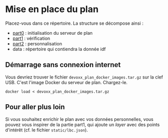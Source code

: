 # Mise en place du plan
Placez-vous dans ce répertoire. La structure se décompose ainsi :
- [part0](./part0) : initialisation du serveur de plan
- [part1](./part1) : vérification
- [part2](./part2) : personnalisation
- data : répertoire qui contiendra la donnée idf

## Démarrage sans connexion internet
Vous devriez trouver le fichier `devoxx_plan_docker_images.tar.gz` sur la clef USB. C'est l'image Docker du serveur de plan. Chargez-le.
```
docker load < devoxx_plan_docker_images.tar.gz
```

## Pour aller plus loin
Si vous souhaitez enrichir le plan avec vos données personnelles, vous pouvez vous inspirer de la partie part1, qui ajoute un _layer_ avec des points d'intérêt (cf. le fichier `static/lbc.json`).
